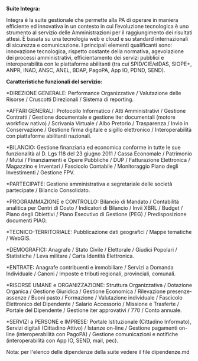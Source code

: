 **Suite Integra:** 

Integra è la suite gestionale che permette alla PA di operare in maniera efficiente ed innovativa in un contesto in cui l’evoluzione tecnologica è uno strumento al servizio delle Amministrazioni per il raggiungimento dei risultati attesi. È basata su una tecnologia web e cloud e su standard internazionali di sicurezza e comunicazione. I principali elementi qualificanti sono: innovazione tecnologica, rispetto costante della normativa, agevolazione dei processi amministrativi, efficientamento dei servizi pubblici e interoperabilità con le piattaforme abilitanti (tra cui SPID/CIE/eIDAS, SIOPE+, ANPR, INAD, ANSC, ANEL, BDAP, PagoPA, App IO, PDND, SEND). 

**Caratteristiche funzionali del servizio:**

\*DIREZIONE GENERALE: Performance Organizzative / Valutazione delle Risorse / Cruscotti Direzionali / Sistema di reporting. 

\*AFFARI GENERALI: Protocollo Informatico / Atti Amministrativi / Gestione Contratti / Gestione documentale e gestione iter documentali (motore workflow nativo) / Scrivania Virtuale / Albo Pretorio / Trasparenza / Invio in Conservazione / Gestione firma digitale e sigillo elettronico / Interoperabilità con piattaforme abilitanti nazionali. 

\*BILANCIO: Gestione finanziaria ed economica conforme in tutte le sue funzionalità al D. Lgs 118 del 23 giugno 2011 / Cassa Economale / Patrimonio / Mutui / Finanziamenti e Opere Pubbliche / DUP / Fatturazione Elettronica / Magazzino e Inventari / Fascicolo Contabile / Monitoraggio Piano degli Investimenti / Gestione FPV. 

\*PARTECIPATE: Gestione amministrativa e segretariale delle società partecipate / Bilancio Consolidato. 

\*PROGRAMMAZIONE e CONTROLLO: Bilancio di Mandato / Contabilità analitica per Centri di Costo / Indicatori di Bilancio / Invii XBRL / Budget / Piano degli Obiettivi / Piano Esecutivo di Gestione (PEG) / Predisposizione documenti PIAO. 

\*TECNICO-TERRITORIALE: Pubblicazione dati geografici / Mappe tematiche / WebGIS. 

\*DEMOGRAFICI: Anagrafe / Stato Civile / Elettorale / Giudici Popolari / Statistiche / Leva militare / Carta Identità Elettronica. 

\*ENTRATE: Anagrafe contribuenti e immobiliare / Servizi a Domanda Individuale / Canoni / Imposte e tributi regionali, provinciali, comunali. 

\*RISORSE UMANE e ORGANIZZAZIONE: Struttura Organizzativa / Dotazione Organica / Gestione Giuridica / Gestione Economica / Rilevazione presenze-assenze / Buoni pasto / Formazione / Valutazione individuale / Fascicolo Elettronico del Dipendente / Salario Accessorio / Missione e Trasferte / Portale del Dipendente / Gestione iter approvativi / 770 / Conto annuale. 

\*SERVIZI a PERSONE e IMPRESE: Portale Istituzionale (Cittadino Informato), Servizi digitali (Cittadino Attivo) / Istanze on-line / Gestione pagamenti on-line (interoperabilità con PagoPA) / Gestione comunicazioni e notifiche (interoperabilità con App IO, SEND, mail, pec).



Nota: per l'elenco delle dipendenze della suite vedere il file dipendenze.md
